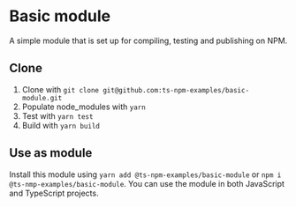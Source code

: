 # Basic module
A simple module that is set up for compiling, testing and publishing on NPM.

## Clone
1. Clone with `git clone git@github.com:ts-npm-examples/basic-module.git`
2. Populate node_modules with `yarn`
3. Test with `yarn test`
4. Build with `yarn build`

## Use as module
Install this module using `yarn add @ts-npm-examples/basic-module` or `npm i @ts-nmp-examples/basic-module`. You can use the module in both JavaScript and TypeScript projects.